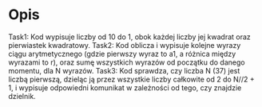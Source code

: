 # Opis
Task1: Kod wypisuje liczby od 10 do 1, obok każdej liczby jej kwadrat oraz pierwiastek kwadratowy.
Task2: Kod oblicza i wypisuje kolejne wyrazy ciągu arytmetycznego (gdzie pierwszy wyraz to a1, a różnica między wyrazami to r), oraz sumę wszystkich wyrazów od początku do danego momentu, dla N wyrazów.
Task3: Kod sprawdza, czy liczba N (37) jest liczbą pierwszą, dzieląc ją przez wszystkie liczby całkowite od 2 do N//2 + 1, i wypisuje odpowiedni komunikat w zależności od tego, czy znajdzie dzielnik.
